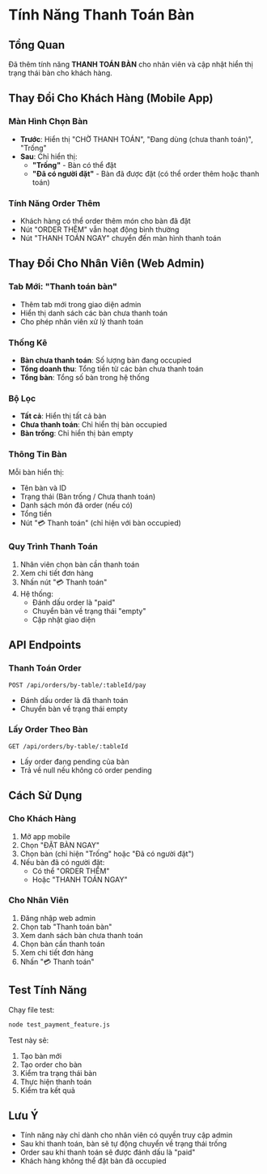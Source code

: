 # Tính Năng Thanh Toán Bàn

## Tổng Quan
Đã thêm tính năng **THANH TOÁN BÀN** cho nhân viên và cập nhật hiển thị trạng thái bàn cho khách hàng.

## Thay Đổi Cho Khách Hàng (Mobile App)

### Màn Hình Chọn Bàn
- **Trước**: Hiển thị "CHỜ THANH TOÁN", "Đang dùng (chưa thanh toán)", "Trống"
- **Sau**: Chỉ hiển thị:
  - **"Trống"** - Bàn có thể đặt
  - **"Đã có người đặt"** - Bàn đã được đặt (có thể order thêm hoặc thanh toán)

### Tính Năng Order Thêm
- Khách hàng có thể order thêm món cho bàn đã đặt
- Nút "ORDER THÊM" vẫn hoạt động bình thường
- Nút "THANH TOÁN NGAY" chuyển đến màn hình thanh toán

## Thay Đổi Cho Nhân Viên (Web Admin)

### Tab Mới: "Thanh toán bàn"
- Thêm tab mới trong giao diện admin
- Hiển thị danh sách các bàn chưa thanh toán
- Cho phép nhân viên xử lý thanh toán

### Thống Kê
- **Bàn chưa thanh toán**: Số lượng bàn đang occupied
- **Tổng doanh thu**: Tổng tiền từ các bàn chưa thanh toán
- **Tổng bàn**: Tổng số bàn trong hệ thống

### Bộ Lọc
- **Tất cả**: Hiển thị tất cả bàn
- **Chưa thanh toán**: Chỉ hiển thị bàn occupied
- **Bàn trống**: Chỉ hiển thị bàn empty

### Thông Tin Bàn
Mỗi bàn hiển thị:
- Tên bàn và ID
- Trạng thái (Bàn trống / Chưa thanh toán)
- Danh sách món đã order (nếu có)
- Tổng tiền
- Nút "💳 Thanh toán" (chỉ hiện với bàn occupied)

### Quy Trình Thanh Toán
1. Nhân viên chọn bàn cần thanh toán
2. Xem chi tiết đơn hàng
3. Nhấn nút "💳 Thanh toán"
4. Hệ thống:
   - Đánh dấu order là "paid"
   - Chuyển bàn về trạng thái "empty"
   - Cập nhật giao diện

## API Endpoints

### Thanh Toán Order
```
POST /api/orders/by-table/:tableId/pay
```
- Đánh dấu order là đã thanh toán
- Chuyển bàn về trạng thái empty

### Lấy Order Theo Bàn
```
GET /api/orders/by-table/:tableId
```
- Lấy order đang pending của bàn
- Trả về null nếu không có order pending

## Cách Sử Dụng

### Cho Khách Hàng
1. Mở app mobile
2. Chọn "ĐẶT BÀN NGAY"
3. Chọn bàn (chỉ hiện "Trống" hoặc "Đã có người đặt")
4. Nếu bàn đã có người đặt:
   - Có thể "ORDER THÊM"
   - Hoặc "THANH TOÁN NGAY"

### Cho Nhân Viên
1. Đăng nhập web admin
2. Chọn tab "Thanh toán bàn"
3. Xem danh sách bàn chưa thanh toán
4. Chọn bàn cần thanh toán
5. Xem chi tiết đơn hàng
6. Nhấn "💳 Thanh toán"

## Test Tính Năng

Chạy file test:
```bash
node test_payment_feature.js
```

Test này sẽ:
1. Tạo bàn mới
2. Tạo order cho bàn
3. Kiểm tra trạng thái bàn
4. Thực hiện thanh toán
5. Kiểm tra kết quả

## Lưu Ý

- Tính năng này chỉ dành cho nhân viên có quyền truy cập admin
- Sau khi thanh toán, bàn sẽ tự động chuyển về trạng thái trống
- Order sau khi thanh toán sẽ được đánh dấu là "paid"
- Khách hàng không thể đặt bàn đã occupied
